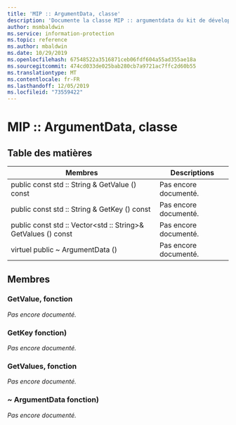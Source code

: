 ```yaml
---
title: 'MIP :: ArgumentData, classe'
description: 'Documente la classe MIP :: argumentdata du kit de développement logiciel (SDK) Microsoft Information Protection (MIP).'
author: msmbaldwin
ms.service: information-protection
ms.topic: reference
ms.author: mbaldwin
ms.date: 10/29/2019
ms.openlocfilehash: 67548522a3516871ceb06fdf604a55ad355ae18a
ms.sourcegitcommit: 474cd033de025bab280cb7a9721ac7ffc2d60b55
ms.translationtype: MT
ms.contentlocale: fr-FR
ms.lasthandoff: 12/05/2019
ms.locfileid: "73559422"
---
```

# <a name="class-mipargumentdata"></a>MIP :: ArgumentData, classe 
  
## <a name="summary"></a>Table des matières
 Membres                        | Descriptions                                
--------------------------------|---------------------------------------------
public const std :: String & GetValue () const  | Pas encore documenté.
public const std :: String & GetKey () const  | Pas encore documenté.
public const std :: Vector\<std :: String\>& GetValues () const  | Pas encore documenté.
virtuel public ~ ArgumentData ()  | Pas encore documenté.
  
## <a name="members"></a>Membres
  
### <a name="getvalue-function"></a>GetValue, fonction
_Pas encore documenté._

  
### <a name="getkey-function"></a>GetKey fonction)
_Pas encore documenté._

  
### <a name="getvalues-function"></a>GetValues, fonction
_Pas encore documenté._

  
### <a name="argumentdata-function"></a>~ ArgumentData fonction)
_Pas encore documenté._
